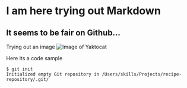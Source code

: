 # I am here trying out Markdown 
## It seems to be fair on Github...

Trying out an image
![Image of Yaktocat](https://octodex.github.com/images/yaktocat.png)


Here its a code sample 

```
$ git init
Initialized empty Git repository in /Users/skills/Projects/recipe-repository/.git/
```
